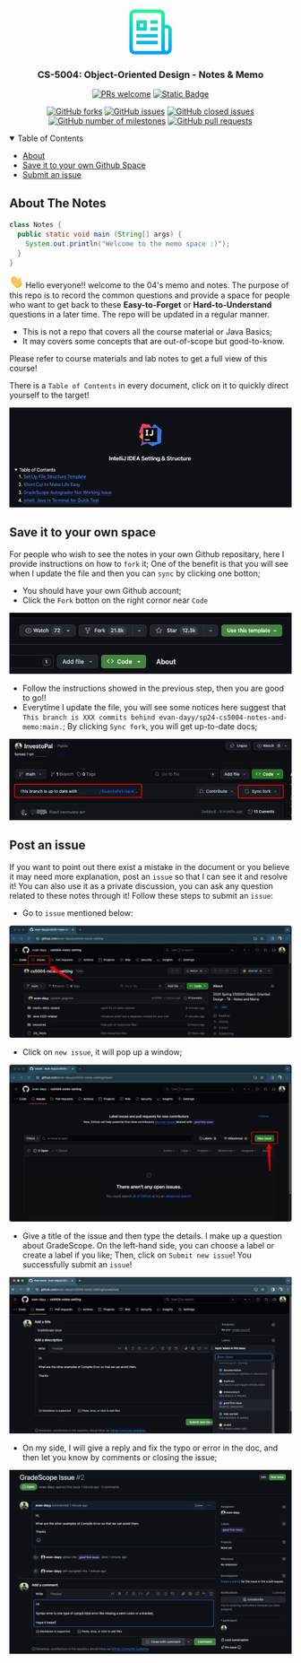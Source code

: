 <a name="readme-top"></a>

<!-- PROJECT LOGO -->
<br />
<div align="center">
  <a>
    <img src="resources/logo.png" alt="Logo" width="80" height="80">
  </a>
  <h3 align="center">CS-5004: Object-Oriented Design - Notes & Memo</h3>
</div>

<div align="center">
  
[![PRs welcome](https://img.shields.io/badge/PRs-welcome-ff69b4.svg?style=flat-square)](https://github.com/evan-dayy/cs5004-notes-setting/pulls)
[![Static Badge](https://img.shields.io/badge/made_by-evan_day-blue?link=https%3A%2F%2Fwww.linkedin.com%2Fin%2Fevandai99%2F)](https://www.linkedin.com/in/evandai99/)

[![GitHub forks](https://img.shields.io/github/forks/evan-dayy/cs5004-notes-setting?style=flat-square&color=css)](https://github.com/evan-dayy/sp24-cs5004-notes-and-memo/network/members)
[![GitHub issues](https://img.shields.io/github/issues/evan-dayy/cs5004-notes-setting)](https://github.com/evan-dayy/sp24-cs5004-notes-and-memo/issues)
[![GitHub closed issues](https://img.shields.io/github/issues-closed/evan-dayy/cs5004-notes-setting)](https://github.com/evan-dayy/sp24-cs5004-notes-and-memo/issues?q=is%3Aissue+is%3Aclosed)
[![GitHub number of milestones](https://img.shields.io/github/milestones/open/evan-dayy/sp24-cs5004-notes-and-memo?color=css)](https://github.com/evan-dayy/sp24-cs5004-notes-and-memo/milestones)
[![GitHub pull requests](https://img.shields.io/github/issues-pr/evan-dayy/cs5004-notes-setting)](https://github.com/evan-dayy/sp24-cs5004-notes-and-memo/pulls)

</div>

<details open>
  <summary>Table of Contents</summary>
  <ul>
    <li><a href="#about-the-notes">About</a></li>
    <li><a href="#save-it-to-your-own-space">Save it to your own Github Space</a></li>
    <li><a href="#post-an-issue">Submit an issue</a></li>
  </ul>
</details>

## About The Notes

```java
class Notes {
  public static void main (String[] args) {
    System.out.println("Welcome to the memo space :)");
  }
}
```

<img src='resources/a.gif' alt='Hi' width="25"/> Hello everyone!! welcome to the 04's memo and notes. The purpose of this repo is to record the common questions and provide a space for people who want to get back to these **Easy-to-Forget** or **Hard-to-Understand** questions in a later time. The repo will be updated in a regular manner.

- This is not a repo that covers all the course material or Java Basics;
- It may covers some concepts that are out-of-scope but good-to-know.

Please refer to course materials and lab notes to get a full view of this course!

There is a `Table of Contents` in every document, click on it to quickly direct yourself to the target!

<div align="center">
  <img src = 'resources/r6.png'>
</div>

## Save it to your own space

For people who wish to see the notes in your own Github repositary, here I provide instructions on how to `fork` it; One of the benefit is that you will see when I update the file and then you can `sync` by clicking one botton;

- You should have your own Github account;
- Click the `Fork` botton on the right cornor near `Code`

<div align="center">
  <img src = 'resources/fork.png'>
</div>

- Follow the instructions showed in the previous step, then you are good to go!!
- Everytime I update the file, you will see some notices here suggest that `This branch is XXX commits behind evan-dayy/sp24-cs5004-notes-and-memo:main.`; By clicking `Sync fork`, you will get up-to-date docs;

<div align="center">
  <img src = 'resources/r1.jpg'>
</div>

## Post an issue

If you want to point out there exist a mistake in the document or you believe it may need more explanation, post an `issue` so that I can see it and resolve it! You can also use it as a private discussion, you can ask any question related to these notes through it! Follow these steps to submit an `issue`:

- Go to `issue` mentioned below:

<div align="center">
  <img src = 'resources/r2.jpg'>
</div>

- Click on `new issue`, it will pop up a window;

<div align="center">
  <img src = 'resources/r3.jpg'>
</div>

- Give a title of the issue and then type the details. I make up a question about GradeScope. On the left-hand side, you can choose a label or create a label if you like; Then, click on `Submit new issue`! You successfully submit an `issue`!

<div align="center">
  <img src = 'resources/r4.png'>
</div>

- On my side, I will give a reply and fix the typo or error in the doc, and then let you know by comments or closing the issue;

<div align="center">
  <img src = 'resources/r5.png'>
</div>
